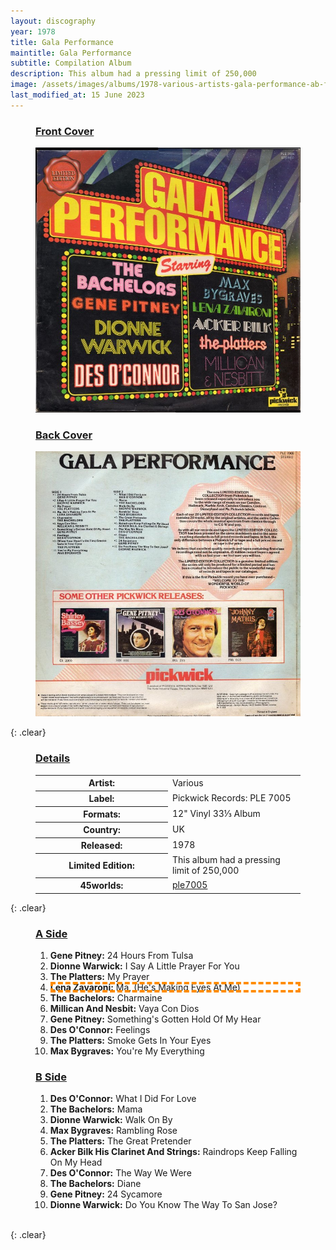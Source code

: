 ```yaml
---
layout: discography
year: 1978
title: Gala Performance
maintitle: Gala Performance
subtitle: Compilation Album
description: This album had a pressing limit of 250,000
image: /assets/images/albums/1978-various-artists-gala-performance-ab-fc.jpg
last_modified_at: 15 June 2023
---
```


<figure class="fig1">
<figcaption>
<h3 id="front"><a href="#front">Front Cover</a></h3>
</figcaption>
<a href="/assets/images/albums/1978-various-artists-gala-performance-ab-fc.jpg"><img src="/assets/images/albums/1978-various-artists-gala-performance-ab-fc.jpg" class="full-width zoom-in" alt="Front Cover for the album Gala Performance (1978)" /></a>
</figure>

<figure class="fig2">
<figcaption>
<h3 id="back"><a href="#back">Back Cover</a></h3>
</figcaption>
<a href="/assets/images/albums/1978-various-artists-gala-performance-2-ab-bc.jpg"><img src="/assets/images/albums/1978-various-artists-gala-performance-2-ab-bc.jpg" class="full-width zoom-in" alt="Back Cover for the album Gala Performance (1978)"/></a>
</figure>

{: .clear}

<figure class="fig3">
<figcaption>
<h3 id="details"><a href="#details">Details</a></h3>
</figcaption>
<table>
<tr><th style="width:50%">Artist:</th><td>Various</td></tr>
<tr><th>Label:</th><td>Pickwick Records: PLE 7005</td></tr>
<tr><th>Formats:</th><td>12" Vinyl 33⅓ Album</td></tr>
<tr><th>Country:</th><td>UK</td></tr>
<tr><th>Released:</th><td>1978</td></tr>
<tr><th>Limited Edition:</th><td>This album had a pressing limit of 250,000</td></tr>
<tr class="split"><th>45worlds:</th><td><a class="external-link" href="http://www.45worlds.com/vinyl/album/ple7005">ple7005</a></td></tr>
</table>
</figure>

{: .clear}

<figure class="fig1">
<figcaption>
<h3 id="a-side"><a href="#a-side">A Side</a></h3>
</figcaption>
<ol>
<li><b>Gene Pitney:</b> 24 Hours From Tulsa</li>
<li><b>Dionne Warwick:</b> I Say A Little Prayer For You</li>
<li><b>The Platters:</b> My Prayer</li>
<li style="outline: 4px dashed darkorange; outline-offset: -4px;"><b>Lena Zavaroni:</b> Ma, (He's Making Eyes At Me)</li>
<li><b>The Bachelors:</b> Charmaine</li>
<li><b>	Millican And Nesbit:</b> Vaya Con Dios</li>
<li><b>Gene Pitney:</b> Something's Gotten Hold Of My Hear</li>
<li><b>Des O'Connor:</b> Feelings</li>
<li><b>	The Platters:</b> Smoke Gets In Your Eyes</li>
<li><b>	Max Bygraves:</b> You're My Everything</li>
</ol>
</figure>

<figure class="fig2">
<figcaption>
<h3 id="b-side"><a href="#b-side">B Side</a></h3>
</figcaption>
<ol>
<li><b>Des O'Connor:</b> What I Did For Love</li>
<li><b>The Bachelors:</b> Mama</li>
<li><b>Dionne Warwick:</b> Walk On By</li>
<li><b>Max Bygraves:</b> Rambling Rose</li>
<li><b>The Platters:</b> The Great Pretender</li>
<li><b>Acker Bilk His Clarinet And Strings:</b> Raindrops Keep Falling On My Head</li>
<li><b>Des O'Connor:</b> The Way We Were</li>
<li><b>The Bachelors:</b> Diane</li>
<li><b>Gene Pitney:</b> 24 Sycamore</li>
<li><b>Dionne Warwick:</b> Do You Know The Way To San Jose?</li>
</ol>
</figure>

<br />{: .clear}
